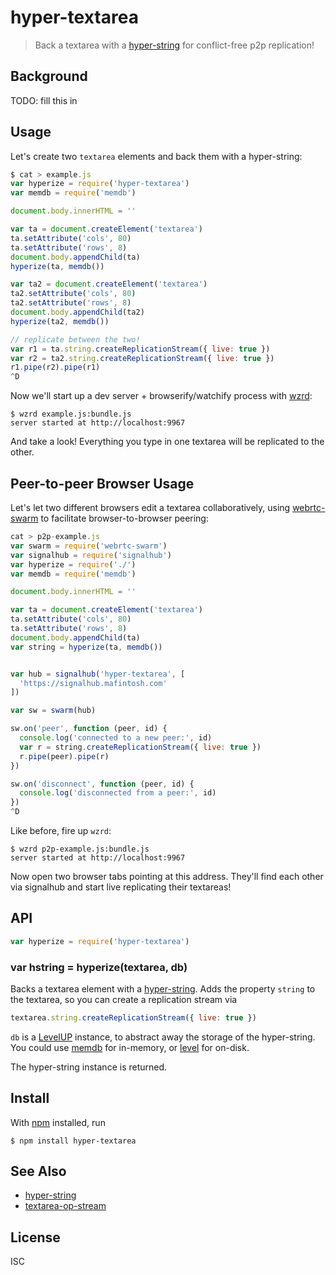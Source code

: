 # hyper-textarea

> Back a textarea with a [hyper-string](https://github.com/noffle/hyper-string)
> for conflict-free p2p replication!

## Background

TODO: fill this in

## Usage

Let's create two `textarea` elements and back them with a hyper-string:

```js
$ cat > example.js
var hyperize = require('hyper-textarea')
var memdb = require('memdb')

document.body.innerHTML = ''

var ta = document.createElement('textarea')
ta.setAttribute('cols', 80)
ta.setAttribute('rows', 8)
document.body.appendChild(ta)
hyperize(ta, memdb())

var ta2 = document.createElement('textarea')
ta2.setAttribute('cols', 80)
ta2.setAttribute('rows', 8)
document.body.appendChild(ta2)
hyperize(ta2, memdb())

// replicate between the two!
var r1 = ta.string.createReplicationStream({ live: true })
var r2 = ta2.string.createReplicationStream({ live: true })
r1.pipe(r2).pipe(r1)
^D
```

Now we'll start up a dev server + browserify/watchify process with
[wzrd](https://github.com/maxogden/wzrd):

```
$ wzrd example.js:bundle.js
server started at http://localhost:9967
```

And take a look! Everything you type in one textarea will be replicated to the
other.

## Peer-to-peer Browser Usage

Let's let two different browsers edit a textarea collaboratively, using
[webrtc-swarm](http://github.com/mafintosh/webrtc-swarm) to facilitate
browser-to-browser peering:

```js
cat > p2p-example.js
var swarm = require('webrtc-swarm')
var signalhub = require('signalhub')
var hyperize = require('./')
var memdb = require('memdb')

document.body.innerHTML = ''

var ta = document.createElement('textarea')
ta.setAttribute('cols', 80)
ta.setAttribute('rows', 8)
document.body.appendChild(ta)
var string = hyperize(ta, memdb())


var hub = signalhub('hyper-textarea', [
  'https://signalhub.mafintosh.com'
])

var sw = swarm(hub)

sw.on('peer', function (peer, id) {
  console.log('connected to a new peer:', id)
  var r = string.createReplicationStream({ live: true })
  r.pipe(peer).pipe(r)
})

sw.on('disconnect', function (peer, id) {
  console.log('disconnected from a peer:', id)
})
^D
```

Like before, fire up `wzrd`:

```
$ wzrd p2p-example.js:bundle.js
server started at http://localhost:9967
```

Now open two browser tabs pointing at this address. They'll find each other via
signalhub and start live replicating their textareas!

## API

```js
var hyperize = require('hyper-textarea')
```

### var hstring = hyperize(textarea, db)

Backs a textarea element with a
[hyper-string](https://github.com/noffle/hyper-string). Adds the property
`string` to the textarea, so you can create a replication stream via

```js
textarea.string.createReplicationStream({ live: true })
```

`db` is a [LevelUP](https://github.com/Level/levelup) instance, to abstract away
the storage of the hyper-string. You could use
[memdb](https://github.com/juliangruber/memdb) for in-memory, or
[level](https://github.com/Level/level) for on-disk.

The hyper-string instance is returned.

## Install

With [npm](https://npmjs.org/) installed, run

```
$ npm install hyper-textarea
```

## See Also

- [hyper-string](https://github.com/noffle/hyper-string)
- [textarea-op-stream](https://github.com/noffle/textarea-op-stream)

## License

ISC
